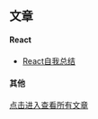 ## 文章

#### React
* [React自我总结](https://github.com/jappp/Blog/issues/1)

#### 其他
[点击进入查看所有文章](https://github.com/jappp/Blog/issues)



